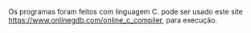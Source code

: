 Os programas foram feitos com linguagem C.
pode ser usado este site https://www.onlinegdb.com/online_c_compiler, para execução.

